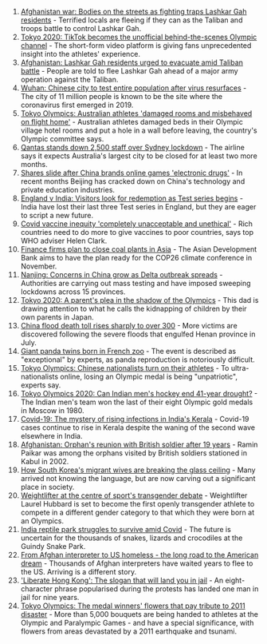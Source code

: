 1. [Afghanistan war: Bodies on the streets as fighting traps Lashkar Gah residents](https://www.bbc.co.uk/news/world-asia-58074525) - Terrified locals are fleeing if they can as the Taliban and troops battle to control Lashkar Gah.
2. [Tokyo 2020: TikTok becomes the unofficial behind-the-scenes Olympic channel](https://www.bbc.co.uk/news/world-australia-58053519) - The short-form video platform is giving fans unprecedented insight into the athletes' experience.
3. [Afghanistan: Lashkar Gah residents urged to evacuate amid Taliban battle](https://www.bbc.co.uk/news/world-asia-58068299) - People are told to flee Lashkar Gah ahead of a major army operation against the Taliban.
4. [Wuhan: Chinese city to test entire population after virus resurfaces](https://www.bbc.co.uk/news/world-asia-china-58066744) - The city of 11 million people is known to be the site where the coronavirus first emerged in 2019.
5. [Tokyo Olympics: Australian athletes 'damaged rooms and misbehaved on flight home'](https://www.bbc.co.uk/sport/olympics/58072039) - Australian athletes damaged beds in their Olympic village hotel rooms and put a hole in a wall before leaving, the country's Olympic committee says.
6. [Qantas stands down 2,500 staff over Sydney lockdown](https://www.bbc.co.uk/news/world-australia-58066390) - The airline says it expects Australia's largest city to be closed for at least two more months.
7. [Shares slide after China brands online games 'electronic drugs'](https://www.bbc.co.uk/news/business-58066659) - In recent months Beijing has cracked down on China's technology and private education industries.
8. [England v India: Visitors look for redemption as Test series begins](https://www.bbc.co.uk/news/world-asia-india-58053404) - India have lost their last three Test series in England, but they are eager to script a new future.
9. [Covid vaccine inequity 'completely unacceptable and unethical'](https://www.bbc.co.uk/news/world-asia-58067686) - Rich countries need to do more to give vaccines to poor countries, says top WHO adviser Helen Clark.
10. [Finance firms plan to close coal plants in Asia](https://www.bbc.co.uk/news/business-58066660) - The Asian Development Bank aims to have the plan ready for the COP26 climate conference in November.
11. [Nanjing: Concerns in China grow as Delta outbreak spreads](https://www.bbc.co.uk/news/world-asia-china-58052894) - Authorities are carrying out mass testing and have imposed sweeping lockdowns across 15 provinces.
12. [Tokyo 2020: A parent's plea in the shadow of the Olympics](https://www.bbc.co.uk/news/world-asia-58057432) - This dad is drawing attention to what he calls the kidnapping of children by their own parents in Japan.
13. [China flood death toll rises sharply to over 300](https://www.bbc.co.uk/news/world-asia-china-58056667) - More victims are discovered following the severe floods that engulfed Henan province in July.
14. [Giant panda twins born in French zoo](https://www.bbc.co.uk/news/world-europe-58052139) - The event is described as "exceptional" by experts, as panda reproduction is notoriously difficult.
15. [Tokyo Olympics: Chinese nationalists turn on their athletes](https://www.bbc.co.uk/news/world-asia-china-58024068) - To ultra-nationalists online, losing an Olympic medal is being "unpatriotic", experts say.
16. [Tokyo Olympics 2020: Can Indian men's hockey end 41-year drought?](https://www.bbc.co.uk/news/world-asia-india-58067121) - The Indian men's team won the last of their eight Olympic gold medals in Moscow in 1980.
17. [Covid-19: The mystery of rising infections in India's Kerala](https://www.bbc.co.uk/news/world-asia-india-58054124) - Covid-19 cases continue to rise in Kerala despite the waning of the second wave elsewhere in India.
18. [Afghanistan: Orphan's reunion with British soldier after 19 years](https://www.bbc.co.uk/news/world-asia-58028234) - Ramin Paikar was among the orphans visited by British soldiers stationed in Kabul in 2002.
19. [How South Korea's migrant wives are breaking the glass ceiling](https://www.bbc.co.uk/news/world-asia-57716704) - Many arrived not knowing the language, but are now carving out a significant place in society.
20. [Weightlifter at the centre of sport's transgender debate](https://www.bbc.co.uk/sport/olympics/57989022) - Weightlifter Laurel Hubbard is set to become the first openly transgender athlete to compete in a different gender category to that which they were born at an Olympics.
21. [India reptile park struggles to survive amid Covid](https://www.bbc.co.uk/news/world-asia-india-58025057) - The future is uncertain for the thousands of snakes, lizards and crocodiles at the Guindy Snake Park.
22. [From Afghan interpreter to US homeless - the long road to the American dream](https://www.bbc.co.uk/news/world-us-canada-58020494) - Thousands of Afghan interpreters have waited years to flee to the US. Arriving is a different story.
23. ['Liberate Hong Kong': The slogan that will land you in jail](https://www.bbc.co.uk/news/world-asia-china-58009605) - An eight-character phrase popularised during the protests has landed one man in jail for nine years.
24. [Tokyo Olympics: The medal winners' flowers that pay tribute to 2011 disaster](https://www.bbc.co.uk/sport/olympics/58038026) - More than 5,000 bouquets are being handed to athletes at the Olympic and Paralympic Games - and have a special significance, with flowers from areas devastated by a 2011 earthquake and tsunami.
